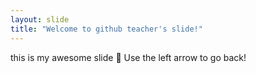 ```yaml
---
layout: slide
title: "Welcome to github teacher's slide!"
---
```

this is my awesome slide :tada:
Use the left arrow to go back!

